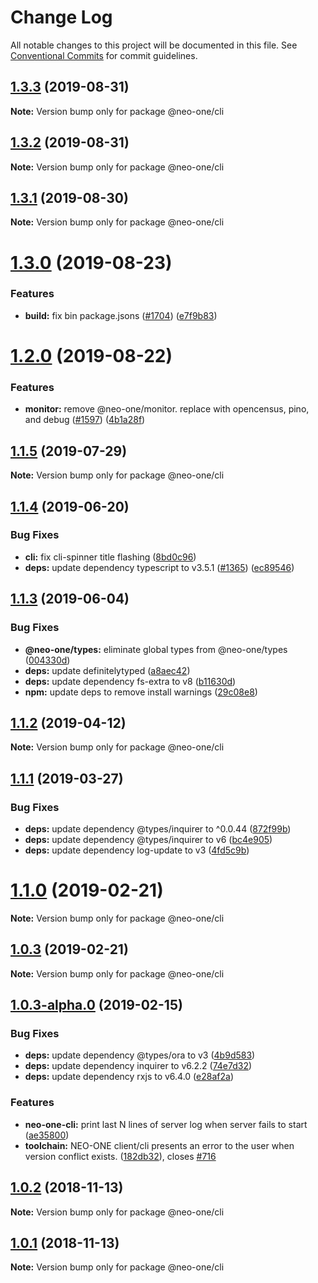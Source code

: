 # Change Log

All notable changes to this project will be documented in this file.
See [Conventional Commits](https://conventionalcommits.org) for commit guidelines.

## [1.3.3](https://github.com/neo-one-suite/neo-one/compare/@neo-one/cli@1.3.2...@neo-one/cli@1.3.3) (2019-08-31)

**Note:** Version bump only for package @neo-one/cli





## [1.3.2](https://github.com/neo-one-suite/neo-one/compare/@neo-one/cli@1.3.1...@neo-one/cli@1.3.2) (2019-08-31)

**Note:** Version bump only for package @neo-one/cli





## [1.3.1](https://github.com/neo-one-suite/neo-one/compare/@neo-one/cli@1.3.0...@neo-one/cli@1.3.1) (2019-08-30)

**Note:** Version bump only for package @neo-one/cli





# [1.3.0](https://github.com/neo-one-suite/neo-one/compare/@neo-one/cli@1.2.0...@neo-one/cli@1.3.0) (2019-08-23)


### Features

* **build:** fix bin package.jsons ([#1704](https://github.com/neo-one-suite/neo-one/issues/1704)) ([e7f9b83](https://github.com/neo-one-suite/neo-one/commit/e7f9b83))





# [1.2.0](https://github.com/neo-one-suite/neo-one/compare/@neo-one/cli@1.1.5...@neo-one/cli@1.2.0) (2019-08-22)


### Features

* **monitor:** remove @neo-one/monitor. replace with opencensus, pino, and debug ([#1597](https://github.com/neo-one-suite/neo-one/issues/1597)) ([4b1a28f](https://github.com/neo-one-suite/neo-one/commit/4b1a28f))





## [1.1.5](https://github.com/neo-one-suite/neo-one/compare/@neo-one/cli@1.1.4...@neo-one/cli@1.1.5) (2019-07-29)

**Note:** Version bump only for package @neo-one/cli





## [1.1.4](https://github.com/neo-one-suite/neo-one/compare/@neo-one/cli@1.1.3...@neo-one/cli@1.1.4) (2019-06-20)


### Bug Fixes

* **cli:** fix cli-spinner title flashing ([8bd0c96](https://github.com/neo-one-suite/neo-one/commit/8bd0c96))
* **deps:** update dependency typescript to v3.5.1 ([#1365](https://github.com/neo-one-suite/neo-one/issues/1365)) ([ec89546](https://github.com/neo-one-suite/neo-one/commit/ec89546))





## [1.1.3](https://github.com/neo-one-suite/neo-one/compare/@neo-one/cli@1.1.2...@neo-one/cli@1.1.3) (2019-06-04)


### Bug Fixes

* **@neo-one/types:** eliminate global types from @neo-one/types ([004330d](https://github.com/neo-one-suite/neo-one/commit/004330d))
* **deps:** update definitelytyped ([a8aec42](https://github.com/neo-one-suite/neo-one/commit/a8aec42))
* **deps:** update dependency fs-extra to v8 ([b11630d](https://github.com/neo-one-suite/neo-one/commit/b11630d))
* **npm:** update deps to remove install warnings ([29c08e8](https://github.com/neo-one-suite/neo-one/commit/29c08e8))





## [1.1.2](https://github.com/neo-one-suite/neo-one/compare/@neo-one/cli@1.1.1...@neo-one/cli@1.1.2) (2019-04-12)

**Note:** Version bump only for package @neo-one/cli





## [1.1.1](https://github.com/neo-one-suite/neo-one/compare/@neo-one/cli@1.1.0...@neo-one/cli@1.1.1) (2019-03-27)


### Bug Fixes

* **deps:** update dependency @types/inquirer to ^0.0.44 ([872f99b](https://github.com/neo-one-suite/neo-one/commit/872f99b))
* **deps:** update dependency @types/inquirer to v6 ([bc4e905](https://github.com/neo-one-suite/neo-one/commit/bc4e905))
* **deps:** update dependency log-update to v3 ([4fd5c9b](https://github.com/neo-one-suite/neo-one/commit/4fd5c9b))





# [1.1.0](https://github.com/neo-one-suite/neo-one/compare/@neo-one/cli@1.0.3...@neo-one/cli@1.1.0) (2019-02-21)

**Note:** Version bump only for package @neo-one/cli





## [1.0.3](https://github.com/neo-one-suite/neo-one/compare/@neo-one/cli@1.0.3-alpha.0...@neo-one/cli@1.0.3) (2019-02-21)

**Note:** Version bump only for package @neo-one/cli





## [1.0.3-alpha.0](https://github.com/neo-one-suite/neo-one/compare/@neo-one/cli@1.0.2...@neo-one/cli@1.0.3-alpha.0) (2019-02-15)


### Bug Fixes

* **deps:** update dependency @types/ora to v3 ([4b9d583](https://github.com/neo-one-suite/neo-one/commit/4b9d583))
* **deps:** update dependency inquirer to v6.2.2 ([74e7d32](https://github.com/neo-one-suite/neo-one/commit/74e7d32))
* **deps:** update dependency rxjs to v6.4.0 ([e28af2a](https://github.com/neo-one-suite/neo-one/commit/e28af2a))


### Features

* **neo-one-cli:** print last N lines of server log when server fails to start ([ae35800](https://github.com/neo-one-suite/neo-one/commit/ae35800))
* **toolchain:** NEO-ONE client/cli presents an error to the user when version conflict exists. ([182db32](https://github.com/neo-one-suite/neo-one/commit/182db32)), closes [#716](https://github.com/neo-one-suite/neo-one/issues/716)





## [1.0.2](https://github.com/neo-one-suite/neo-one/compare/@neo-one/cli@1.0.1...@neo-one/cli@1.0.2) (2018-11-13)

**Note:** Version bump only for package @neo-one/cli





## [1.0.1](https://github.com/neo-one-suite/neo-one/compare/@neo-one/cli@1.0.0...@neo-one/cli@1.0.1) (2018-11-13)

**Note:** Version bump only for package @neo-one/cli
